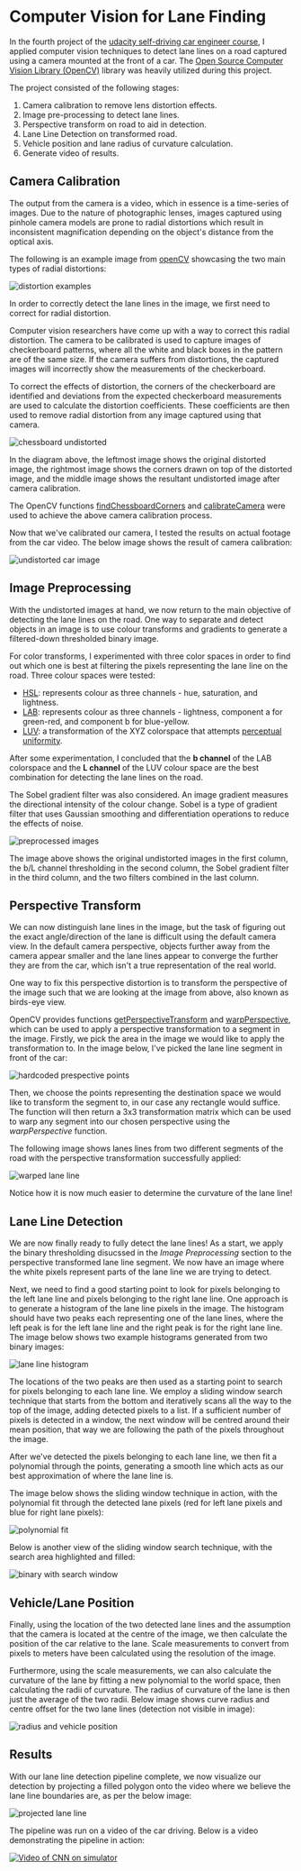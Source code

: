# Computer Vision for Lane Finding

In the fourth project of the [udacity self-driving car engineer course](https://eu.udacity.com/course/self-driving-car-engineer-nanodegree--nd013), I applied computer vision techniques to detect lane lines on a road captured using a camera mounted at the front of a car. The [Open Source Computer Vision Library (OpenCV)](https://opencv.org/) library was heavily utilized during this project.

The project consisted of the following stages:
1. Camera calibration to remove lens distortion effects.
2. Image pre-processing to detect lane lines.
3. Perspective transform on road to aid in detection.
4. Lane Line Detection on transformed road.
5. Vehicle position and lane radius of curvature calculation.
6. Generate video of results.

## Camera Calibration

The output from the camera is a video, which in essence is a time-series of images. Due to the nature of photographic lenses, images captured using pinhole camera models are prone to radial distortions which result in inconsistent magnification depending on the object's distance from the optical axis.

The following is an example image from [openCV](https://docs.opencv.org/2.4/modules/calib3d/doc/camera_calibration_and_3d_reconstruction.html) showcasing the two main types of radial distortions:

![distortion examples](images/distortion_examples.png)

In order to correctly detect the lane lines in the image, we first need to correct for radial distortion.

Computer vision researchers have come up with a way to correct this radial distortion. The camera to be calibrated is used to capture images of checkerboard patterns, where all the white and black boxes in the pattern are of the same size. If the camera suffers from distortions, the captured images will incorrectly show the measurements of the checkerboard.

To correct the effects of distortion, the corners of the checkerboard are identified and deviations from the expected checkerboard measurements are used to calculate the distortion coefficients. These coefficients are then used to remove radial distortion from any image captured using that camera.

![chessboard undistorted](images/chessboard_undistorted_corners.png)

In the diagram above, the leftmost image shows the original distorted image, the rightmost image shows the corners drawn on top of the distorted image, and the middle image shows the resultant undistorted image after camera calibration.

The OpenCV functions [findChessboardCorners](https://docs.opencv.org/2.4/modules/calib3d/doc/camera_calibration_and_3d_reconstruction.html#findchessboardcorners) and [calibrateCamera](https://docs.opencv.org/2.4/modules/calib3d/doc/camera_calibration_and_3d_reconstruction.html#calibratecamera) were used to achieve the above camera calibration process.

Now that we've calibrated our camera, I tested the results on actual footage from the car video. The below image shows the result of camera calibration:

![undistorted car image](images/undistorted_pair.png)

## Image Preprocessing

With the undistorted images at hand, we now return to the main objective of detecting the lane lines on the road. One way to separate and detect objects in an image is to use colour transforms and gradients to generate a filtered-down thresholded binary image. 

For color transforms, I experimented with three color spaces in order to find out which one is best at filtering the pixels representing the lane line on the road. Three colour spaces were tested:

* [HSL](https://en.wikipedia.org/wiki/HSL_and_HSV): represents colour as three channels - hue, saturation, and lightness.
* [LAB](https://en.wikipedia.org/wiki/Lab_color_space): represents colour as three channels - lightness, component a for green-red, and component b for blue-yellow.
* [LUV](https://en.wikipedia.org/wiki/CIELUV): a transformation of the XYZ colorspace that attempts [perceptual uniformity](https://en.wikipedia.org/wiki/Color_difference#Tolerance).

After some experimentation, I concluded that the **b channel** of the LAB colorspace and the **L channel** of the LUV colour space are the best combination for detecting the lane lines on the road.

The Sobel gradient filter was also considered. An image gradient measures the directional intensity of the colour change. Sobel is a type of gradient filter that uses Gaussian smoothing and differentiation operations to reduce the effects of noise.

![preprocessed images](images/threshold_binary.png)

The image above shows the original undistorted images in the first column, the b/L channel thresholding in the second column, the Sobel gradient filter in the third column, and the two filters combined in the last column.

## Perspective Transform

We can now distinguish lane lines in the image, but the task of figuring out the exact angle/direction of the lane is difficult using the default camera view. In the default camera perspective, objects further away from the camera appear smaller and the lane lines appear to converge the further they are from the car, which isn't a true representation of the real world.

One way to fix this perspective distortion is to transform the perspective of the image such that we are looking at the image from above, also known as birds-eye view.

OpenCV provides functions [getPerspectiveTransform](https://docs.opencv.org/2.4/modules/imgproc/doc/geometric_transformations.html#getperspectivetransform) and [warpPerspective](https://docs.opencv.org/2.4/modules/imgproc/doc/geometric_transformations.html#warpperspective), which can be used to apply a perspective transformation to a segment in the image. Firstly, we pick the area in the image we would like to apply the transformation to. In the image below, I've picked the lane line segment in front of the car:

![hardcoded prespective points](images/hardcoded_src_points.png)

Then, we choose the points representing the destination space we would like to transform the segment to, in our case any rectangle would suffice. The function will then return a 3x3 transformation matrix which can be used to warp any segment into our chosen perspective using the *warpPerspective* function.

The following image shows lanes lines from two different segments of the road with the perspective transformation successfully applied:

![warped lane line](images/warped_images.png)

Notice how it is now much easier to determine the curvature of the lane line!

## Lane Line Detection

We are now finally ready to fully detect the lane lines! As a start, we apply the binary thresholding disucssed in the *Image Preprocessing* section to the perspective transformed lane line segment. We now have an image where the white pixels represent parts of the lane line we are trying to detect. 

Next, we need to find a good starting point to look for pixels belonging to the left lane line and pixels belonging to the right lane line. One approach is to generate a histogram of the lane line pixels in the image. The histogram should have two peaks each representing one of the lane lines, where the left peak is for the left lane line and the right peak is for the right lane line. The image below shows two example histograms generated from two binary images:

![lane line histogram](images/histogram_output.png)

The locations of the two peaks are then used as a starting point to search for pixels belonging to each lane line. We employ a sliding window search technique that starts from the bottom and iteratively scans all the way to the top of the image, adding detected pixels to a list. If a sufficient number of pixels is detected in a window, the next window will be centred around their mean position, that way we are following the path of the pixels throughout the image.

After we've detected the pixels belonging to each lane line, we then fit a polynomial through the points, generating a smooth line which acts as our best approximation of where the lane line is.

The image below shows the sliding window technique in action, with the polynomial fit through the detected lane pixels (red for left lane pixels and blue for right lane pixels):

![polynomial fit](images/polynomial.png)

Below is another view of the sliding window search technique, with the search area highlighted and filled:

![binary with search window](images/binary_with_search_window.png)

## Vehicle/Lane Position

Finally, using the location of the two detected lane lines and the assumption that the camera is located at the centre of the image, we then calculate the position of the car relative to the lane. Scale measurements to convert from pixels to meters have been calculated using the resolution of the image.

Furthermore, using the scale measurements, we can also calculate the curvature of the lane by fitting a new polynomial to the world space, then calculating the radii of curvature. The radius of curvature of the lane is then just the average of the two radii. Below image shows curve radius and centre offset for the two lane lines (detection not visible in image):

![radius and vehicle position](images/lane_with_curve.png)

## Results

With our lane line detection pipeline complete, we now visualize our detection by projecting a filled polygon onto the video where we believe the lane line boundaries are, as per the below image:

![projected lane line](images/projected_lane_line.png)

The pipeline was run on a video of the car driving. Below is a video demonstrating the pipeline in action:

[![Video of CNN on simulator](images/video_thumbnail.png)](https://youtu.be/EXgOQicV0zg)
